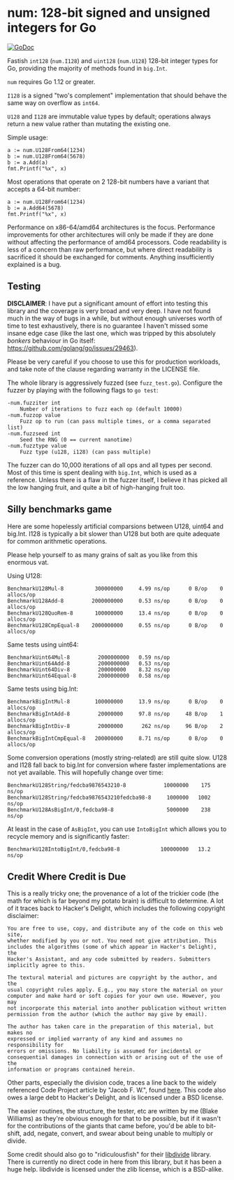 num: 128-bit signed and unsigned integers for Go
================================================

[![GoDoc](https://godoc.org/github.com/shabbyrobe/go-num?status.svg)](https://godoc.org/github.com/shabbyrobe/go-num)

Fastish `int128` (`num.I128`) and `uint128` (`num.U128`) 128-bit integer types
for Go, providing the majority of methods found in `big.Int`.

`num` requires Go 1.12 or greater.

`I128` is a signed "two's complement" implementation that should behave the
same way on overflow as `int64`.

`U128` and `I128` are immutable value types by default; operations always return a
new value rather than mutating the existing one.

Simple usage:

    a := num.U128From64(1234)
    b := num.U128From64(5678)
    b := a.Add(a)
    fmt.Printf("%x", x)

Most operations that operate on 2 128-bit numbers have a variant that accepts
a 64-bit number:

    a := num.U128From64(1234)
    b := a.Add64(5678)
    fmt.Printf("%x", x)

Performance on x86-64/amd64 architectures is the focus. Performance
improvements for other architectures will only be made if they are done without
affecting the performance of amd64 processors. Code readability is less of a
concern than raw performance, but where direct readability is sacrificed it
should be exchanged for comments. Anything insufficiently explained is a bug.


Testing
-------

**DISCLAIMER**: I have put a significant amount of effort into testing this
library and the coverage is very broad and very deep. I have not found much in
the way of bugs in a while, but without enough universes worth of time to test
exhaustively, there is no guarantee I haven't missed some insane edge case
(like the last one, which was tripped by this absolutely _bonkers_ behaviour in
Go itself: https://github.com/golang/go/issues/29463).

Please be very careful if you choose to use this for production workloads, and
take note of the clause regarding warranty in the LICENSE file.

The whole library is aggressively fuzzed (see `fuzz_test.go`). Configure the fuzzer
by playing with the following flags to `go test`:

    -num.fuzziter int
        Number of iterations to fuzz each op (default 10000)
    -num.fuzzop value
        Fuzz op to run (can pass multiple times, or a comma separated list)
    -num.fuzzseed int
        Seed the RNG (0 == current nanotime)
    -num.fuzztype value
        Fuzz type (u128, i128) (can pass multiple)

The fuzzer can do 10,000 iterations of all ops and all types per second. Most
of this time is spent dealing with `big.Int`, which is used as a reference.
Unless there is a flaw in the fuzzer itself, I believe it has picked all the
low hanging fruit, and quite a bit of high-hanging fruit too.


Silly benchmarks game
---------------------

Here are some hopelessly artificial comparsions between U128, uint64 and big.Int.
I128 is typically a bit slower than U128 but both are quite adequate for common
arithmetic operations.

Please help yourself to as many grains of salt as you like from this enormous vat.

Using U128:

    BenchmarkU128Mul-8          300000000     4.99 ns/op      0 B/op    0 allocs/op
    BenchmarkU128Add-8         2000000000     0.53 ns/op      0 B/op    0 allocs/op
    BenchmarkU128QuoRem-8       100000000     13.4 ns/op      0 B/op    0 allocs/op
    BenchmarkU128CmpEqual-8    2000000000     0.55 ns/op      0 B/op    0 allocs/op

Same tests using uint64:

    BenchmarkUint64Mul-8         2000000000   0.59 ns/op
    BenchmarkUint64Add-8         2000000000   0.53 ns/op
    BenchmarkUint64Div-8         200000000    8.32 ns/op
    BenchmarkUint64Equal-8       2000000000   0.58 ns/op

Same tests using big.Int:

    BenchmarkBigIntMul-8        100000000     13.9 ns/op      0 B/op    0 allocs/op
    BenchmarkBigIntAdd-8         20000000     97.8 ns/op     48 B/op    1 allocs/op
    BenchmarkBigIntDiv-8         20000000      262 ns/op     96 B/op    2 allocs/op
    BenchmarkBigIntCmpEqual-8   200000000     8.71 ns/op      0 B/op    0 allocs/op

Some conversion operations (mostly string-related) are still quite slow. U128 and I128
fall back to big.Int for conversion where faster implementations are not yet available.
This will hopefully change over time:

    BenchmarkU128String/fedcba9876543210-8            10000000    175 ns/op
    BenchmarkU128String/fedcba9876543210fedcba98-8     1000000   1002 ns/op
    BenchmarkU128AsBigInt/0,fedcba98-8                 5000000    238 ns/op

At least in the case of `AsBigInt`, you can use `IntoBigInt` which allows you
to recycle memory and is significantly faster:

    BenchmarkU128IntoBigInt/0,fedcba98-8             100000000   13.2 ns/op


Credit Where Credit is Due
--------------------------

This is a really tricky one; the provenance of a lot of the trickier code (the
math for which is far beyond my potato brain) is difficult to determine. A lot
of it traces back to Hacker's Delight, which includes the following copyright
disclaimer:

    You are free to use, copy, and distribute any of the code on this web site,
    whether modified by you or not. You need not give attribution. This
    includes the algorithms (some of which appear in Hacker's Delight), the
    Hacker's Assistant, and any code submitted by readers. Submitters
    implicitly agree to this.

    The textural material and pictures are copyright by the author, and the
    usual copyright rules apply. E.g., you may store the material on your
    computer and make hard or soft copies for your own use. However, you may
    not incorporate this material into another publication without written
    permission from the author (which the author may give by email).

    The author has taken care in the preparation of this material, but makes no
    expressed or implied warranty of any kind and assumes no responsibility for
    errors or omissions. No liability is assumed for incidental or
    consequential damages in connection with or arising out of the use of the
    information or programs contained herein. 

Other parts, especially the division code, traces a line back to the widely
referenced Code Project article by "Jacob F. W.", found
[here](https://www.codeproject.com/Tips/785014/UInt-Division-Modulus). This code
also owes a large debt to Hacker's Delight, and is licensed under a BSD license.

The easier routines, the structure, the tester, etc are written by me (Blake
Williams) as they're obvious enough for that to be possible, but if it wasn't
for the contributions of the giants that came before, you'd be able to
bit-shift, add, negate, convert, and swear about being unable to multiply or
divide.

Some credit should also go to "ridiculousfish" for their
[libdivide](https://github.com/ridiculousfish/libdivide/) library. There is
currently no direct code in here from this library, but it has been a huge
help. libdivide is licensed under the zlib license, which is a BSD-alike.


